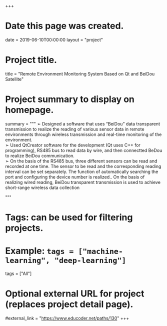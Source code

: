 +++
# Date this page was created.
date = 2019-06-10T00:00:00
layout = "project"

# Project title.
title = "Remote Environment Monitoring System Based on Qt and BeiDou Satellite"

# Project summary to display on homepage.
summary = """
➢ Designed a software that uses “BeiDou” data transparent transmission to realize the reading of various sensor data in remote 
environments through wireless transmission and real-time monitoring of the environment.</br>
➢ Used QtCreator software for the development (Qt uses C++ for programming), RS485 bus to read data by wire, and then
connectted BeDou to realize BeiDou communication.</br>
➢ On the basis of the RS485 bus, three different sensors can be read and recorded at one time. The sensor to be read and the 
corresponding reading interval can be set separately. The function of automatically searching the port and configuring the
device number is realized.. On the basis of realizing wired reading, BeiDou transparent transmission is used to achieve short-range wireless data collection</br>

 """

# Tags: can be used for filtering projects.
# Example: `tags = ["machine-learning", "deep-learning"]`
tags = ["All"]

# Optional external URL for project (replaces project detail page).
#external_link = "https://www.educoder.net/paths/130"
+++
